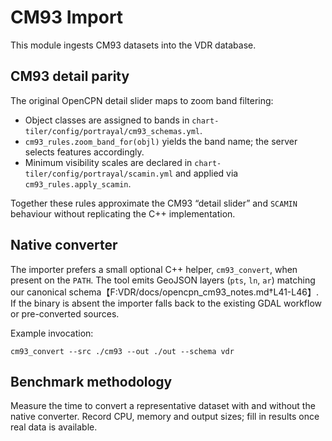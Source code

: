 # CM93 Import

This module ingests CM93 datasets into the VDR database.

## CM93 detail parity

The original OpenCPN detail slider maps to zoom band filtering:

- Object classes are assigned to bands in `chart-tiler/config/portrayal/cm93_schemas.yml`.
- `cm93_rules.zoom_band_for(objl)` yields the band name; the server selects features accordingly.
- Minimum visibility scales are declared in `chart-tiler/config/portrayal/scamin.yml` and applied via `cm93_rules.apply_scamin`.

Together these rules approximate the CM93 “detail slider” and `SCAMIN` behaviour without replicating the C++ implementation.

## Native converter

The importer prefers a small optional C++ helper, `cm93_convert`, when
present on the `PATH`. The tool emits GeoJSON layers (`pts`, `ln`, `ar`)
matching our canonical schema【F:VDR/docs/opencpn_cm93_notes.md†L41-L46】.
If the binary is absent the importer falls back to the existing GDAL
workflow or pre-converted sources.

Example invocation:

```
cm93_convert --src ./cm93 --out ./out --schema vdr
```

## Benchmark methodology

Measure the time to convert a representative dataset with and without the
native converter. Record CPU, memory and output sizes; fill in results
once real data is available.
